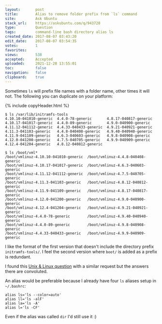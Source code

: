 ```yaml
---
layout:       post
title:        Alias to remove folder prefix from `ls` command
site:         Ask Ubuntu
stack_url:    https://askubuntu.com/q/943728
type:         Question
tags:         command-line bash directory alias ls
created_date: 2017-08-07 03:43:20
edit_date:    2017-08-07 03:54:35
votes:        1
favorites:    
views:        538
accepted:     Accepted
uploaded:     2021-12-28 13:55:01
toc:          false
navigation:   false
clipboard:    true
---
```


Sometimes `ls` will prefix file names with a folder name, other times it will not. The following you can duplicate on your platform:

{% include copyHeader.html %}
``` 
$ ls /var/lib/initramfs-tools
4.10.10-041010-generic  4.4.0-78-generic       4.8.17-040817-generic
4.10.17-041017-generic  4.4.0-89-generic       4.9.0-040900-generic
4.11.12-041112-generic  4.4.33-040433-generic  4.9.21-040921-generic
4.11.3-041103-generic   4.4.8-040408-generic   4.9.40-040940-generic
4.11.9-041109-generic   4.6.3-040603-generic   4.9.8-040908-generic
4.12.0-041200-generic   4.7.5-040705-generic   4.9.9-040909-generic
4.12.4-041204-generic   4.8.12-040812-generic

$ ls /boot/vml*
/boot/vmlinuz-4.10.10-041010-generic  /boot/vmlinuz-4.4.8-040408-generic
/boot/vmlinuz-4.10.17-041017-generic  /boot/vmlinuz-4.6.3-040603-generic
/boot/vmlinuz-4.11.12-041112-generic  /boot/vmlinuz-4.7.5-040705-generic
/boot/vmlinuz-4.11.3-041103-generic   /boot/vmlinuz-4.8.12-040812-generic
/boot/vmlinuz-4.11.9-041109-generic   /boot/vmlinuz-4.8.17-040817-generic
/boot/vmlinuz-4.12.0-041200-generic   /boot/vmlinuz-4.9.0-040900-generic
/boot/vmlinuz-4.12.4-041204-generic   /boot/vmlinuz-4.9.21-040921-generic
/boot/vmlinuz-4.4.0-78-generic        /boot/vmlinuz-4.9.40-040940-generic
/boot/vmlinuz-4.4.0-89-generic        /boot/vmlinuz-4.9.8-040908-generic
/boot/vmlinuz-4.4.33-040433-generic   /boot/vmlinuz-4.9.9-040909-generic

```

I like the format of the first version that doesn't include the directory prefix `initramfs-tools/`. I feel the second version where `boot/` is added as a prefix is redundant.

I found this [Unix & Linux question][1] with a similar request but the answers there are convoluted. 

An alias would be preferable because I already have four `ls` aliases setup in `~/.bashrc`:

``` 
alias ls='ls --color=auto'
alias ll='ls -alF'
alias la='ls -A'
alias l='ls -CF'

```

Even if the alias was called `dir` I'd still use it :)

  [1]: https://unix.stackexchange.com/questions/124887/is-it-possible-to-remove-folder-prefix-from-a-ls-command
